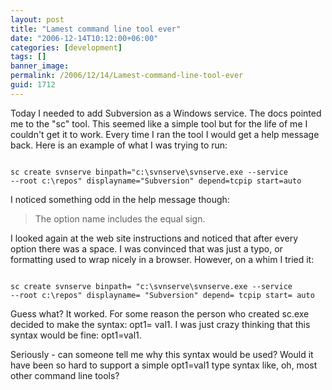 ```yaml
---
layout: post
title: "Lamest command line tool ever"
date: "2006-12-14T10:12:00+06:00"
categories: [development]
tags: []
banner_image: 
permalink: /2006/12/14/Lamest-command-line-tool-ever
guid: 1712
---
```


Today I needed to add Subversion as a Windows service. The docs pointed me to the "sc" tool. This seemed like a simple tool but for the life of me I couldn't get it to work. Every time I ran the tool I would get a help message back. Here is an example of what I was trying to run:

<code>
sc create svnserve binpath="c:\svnserve\svnserve.exe --service 
--root c:\repos" displayname="Subversion" depend=tcpip start=auto
</code>

I noticed something odd in the help message though: 

<blockquote>
The option name includes the equal sign.
</blockquote>

I looked again at the web site instructions and noticed that after every option there was a space. I was convinced that was just a typo, or formatting used to wrap nicely in a browser. However, on a whim I tried it:

<code>
sc create svnserve binpath= "c:\svnserve\svnserve.exe --service 
--root c:\repos" displayname= "Subversion" depend= tcpip start= auto
</code>

Guess what? It worked. For some reason the person who created sc.exe decided to make the syntax: opt1= val1. I was just crazy thinking that this syntax would be fine: opt1=val1.

Seriously - can someone tell me why this syntax would be used? Would it have been so hard to support a simple opt1=val1 type syntax like, oh, most other command line tools?